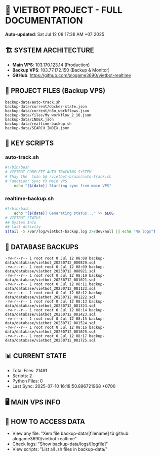# 🤖 VIETBOT PROJECT - FULL DOCUMENTATION
**Auto-updated**: Sat Jul 12 08:17:38 AM +07 2025

## 🏗️ SYSTEM ARCHITECTURE
- **Main VPS**: 103.170.123.14 (Production)
- **Backup VPS**: 103.77.172.150 (Backup & Monitor)
- **GitHub**: https://github.com/alogame3690/vietbot-realtime

## 📁 PROJECT FILES (Backup VPS)
```
backup-data/auto-track.sh
backup-data/current/docker-state.json
backup-data/current/n8n_workflows.json
backup-data/files/My_workflow_2_10.json
backup-data/INDEX.json
backup-data/realtime-backup.sh
backup-data/SEARCH_INDEX.json
```

## 🔧 KEY SCRIPTS
### auto-track.sh
```bash
#!/bin/bash
# VIETBOT COMPLETE AUTO TRACKING SYSTEM
# Thay thế toàn bộ /vietbot-brain/auto-track.sh
# Function: Sync từ Main VPS
    echo "[$(date)] Starting sync from main VPS"
```
### realtime-backup.sh
```bash
#!/bin/bash
    echo "[$(date)] Generating status..." >> $LOG
# VIETBOT STATUS
## System Info
## Last Activity
$(tail -5 /var/log/vietbot-backup.log 2>/dev/null || echo "No logs")
```

## 💾 DATABASE BACKUPS
```
-rw-r--r-- 1 root root 0 Jul 12 08:08 backup-data/database/vietbot_20250712_080820.sql
-rw-r--r-- 1 root root 0 Jul 12 08:09 backup-data/database/vietbot_20250712_080921.sql
-rw-r--r-- 1 root root 0 Jul 12 08:10 backup-data/database/vietbot_20250712_081021.sql
-rw-r--r-- 1 root root 0 Jul 12 08:11 backup-data/database/vietbot_20250712_081122.sql
-rw-r--r-- 1 root root 0 Jul 12 08:12 backup-data/database/vietbot_20250712_081222.sql
-rw-r--r-- 1 root root 0 Jul 12 08:13 backup-data/database/vietbot_20250712_081323.sql
-rw-r--r-- 1 root root 0 Jul 12 08:14 backup-data/database/vietbot_20250712_081423.sql
-rw-r--r-- 1 root root 0 Jul 12 08:15 backup-data/database/vietbot_20250712_081524.sql
-rw-r--r-- 1 root root 0 Jul 12 08:16 backup-data/database/vietbot_20250712_081625.sql
-rw-r--r-- 1 root root 0 Jul 12 08:17 backup-data/database/vietbot_20250712_081725.sql
```

## 📊 CURRENT STATE
- Total Files: 21491
- Scripts: 2
- Python Files: 0
- Last Sync: 2025-07-10 16:18:50.896721968 +0700

## 🖥️ MAIN VPS INFO


## 🚨 HOW TO ACCESS DATA
- View any file: "Xem file backup-data/[filename] từ github alogame3690/vietbot-realtime"
- Check logs: "Show backup-data/logs/[logfile]"
- View scripts: "List all .sh files in backup-data/"
